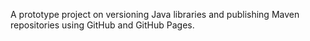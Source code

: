 A prototype project on versioning Java libraries and publishing Maven repositories using GitHub and GitHub Pages.
